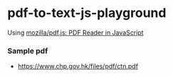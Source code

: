 pdf-to-text-js-playground
=========================
Using [mozilla/pdf.js: PDF Reader in JavaScript](https://github.com/mozilla/pdf.js)

### Sample pdf
- https://www.chp.gov.hk/files/pdf/ctn.pdf